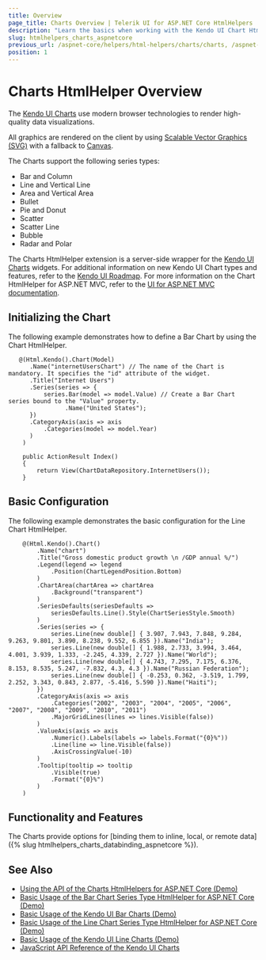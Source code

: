 ```yaml
---
title: Overview
page_title: Charts Overview | Telerik UI for ASP.NET Core HtmlHelpers
description: "Learn the basics when working with the Kendo UI Chart HtmlHelper for ASP.NET Core (MVC 6 or ASP.NET Core MVC)."
slug: htmlhelpers_charts_aspnetcore
previous_url: /aspnet-core/helpers/html-helpers/charts/charts, /aspnet-core/helpers/html-helpers/charts
position: 1
---
```


# Charts HtmlHelper Overview

The [Kendo UI Charts](http://demos.telerik.com/aspnet-core/) use modern browser technologies to render high-quality data visualizations.

All graphics are rendered on the client by using [Scalable Vector Graphics (SVG)](https://en.wikipedia.org/wiki/Scalable_Vector_Graphics) with a fallback to [Canvas](http://www.canvasgfx.com/).

The Charts support the following series types:
* Bar and Column
* Line and Vertical Line
* Area and Vertical Area
* Bullet
* Pie and Donut
* Scatter
* Scatter Line
* Bubble
* Radar and Polar

The Charts HtmlHelper extension is a server-side wrapper for the [Kendo UI Charts](http://demos.telerik.com/kendo-ui/area-charts/index) widgets. For additional information on new Kendo UI Chart types and features, refer to the [Kendo UI Roadmap](https://www.telerik.com/support/whats-new/kendo-ui-web/roadmap). For more information on the Chart HtmlHelper for ASP.NET MVC, refer to the [UI for ASP.NET MVC documentation](https://docs.telerik.com/aspnet-mvc/helpers/chart/overview).

## Initializing the Chart

The following example demonstrates how to define a Bar Chart by using the Chart HtmlHelper.

```Razor
   @(Html.Kendo().Chart(Model)
      .Name("internetUsersChart") // The name of the Chart is mandatory. It specifies the "id" attribute of the widget.
      .Title("Internet Users")
      .Series(series => {
          series.Bar(model => model.Value) // Create a Bar Chart series bound to the "Value" property.
                .Name("United States");
      })
      .CategoryAxis(axis => axis
          .Categories(model => model.Year)
      )
    )
```
```Controller
    public ActionResult Index()
    {
        return View(ChartDataRepository.InternetUsers());
    }
```

## Basic Configuration

The following example demonstrates the basic configuration for the Line Chart HtmlHelper.

```
    @(Html.Kendo().Chart()
        .Name("chart")
        .Title("Gross domestic product growth \n /GDP annual %/")
        .Legend(legend => legend
            .Position(ChartLegendPosition.Bottom)
        )
        .ChartArea(chartArea => chartArea
            .Background("transparent")
        )
        .SeriesDefaults(seriesDefaults =>
            seriesDefaults.Line().Style(ChartSeriesStyle.Smooth)
        )
        .Series(series => {
            series.Line(new double[] { 3.907, 7.943, 7.848, 9.284, 9.263, 9.801, 3.890, 8.238, 9.552, 6.855 }).Name("India");
            series.Line(new double[] { 1.988, 2.733, 3.994, 3.464, 4.001, 3.939, 1.333, -2.245, 4.339, 2.727 }).Name("World");
            series.Line(new double[] { 4.743, 7.295, 7.175, 6.376, 8.153, 8.535, 5.247, -7.832, 4.3, 4.3 }).Name("Russian Federation");
            series.Line(new double[] { -0.253, 0.362, -3.519, 1.799, 2.252, 3.343, 0.843, 2.877, -5.416, 5.590 }).Name("Haiti");
        })
        .CategoryAxis(axis => axis
            .Categories("2002", "2003", "2004", "2005", "2006", "2007", "2008", "2009", "2010", "2011")
            .MajorGridLines(lines => lines.Visible(false))
        )
        .ValueAxis(axis => axis
            .Numeric().Labels(labels => labels.Format("{0}%"))
            .Line(line => line.Visible(false))
            .AxisCrossingValue(-10)
        )
        .Tooltip(tooltip => tooltip
            .Visible(true)
            .Format("{0}%")
        )
    )
```

## Functionality and Features

The Charts provide options for [binding them to inline, local, or remote data]({% slug htmlhelpers_charts_databinding_aspnetcore %}).

## See Also

* [Using the API of the Charts HtmlHelpers for ASP.NET Core (Demo)](https://demos.telerik.com/aspnet-core/chart-api/index)
* [Basic Usage of the Bar Chart Series Type HtmlHelper for ASP.NET Core (Demo)](https://demos.telerik.com/aspnet-core/bar-charts/index)
* [Basic Usage of the Kendo UI Bar Charts (Demo)](https://demos.telerik.com/aspnet-core/bar-charts/index)
* [Basic Usage of the Line Chart Series Type HtmlHelper for ASP.NET Core (Demo)](https://demos.telerik.com/aspnet-core/line-charts/index)
* [Basic Usage of the Kendo UI Line Charts (Demo)](https://demos.telerik.com/kendo-ui/line-charts/index)
* [JavaScript API Reference of the Kendo UI Charts](https://docs.telerik.com/kendo-ui/api/javascript/dataviz/ui/chart)
